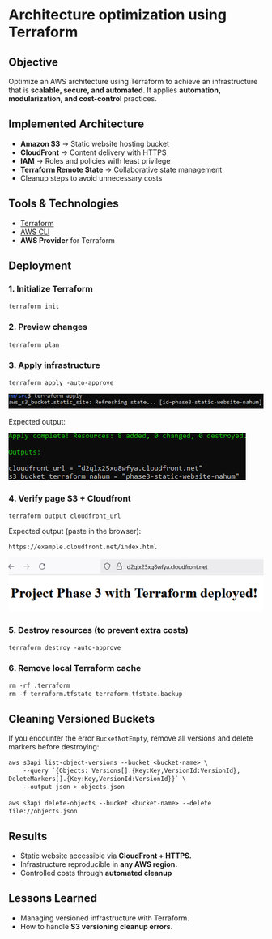 # Architecture optimization using Terraform
## Objective
Optimize an AWS architecture using Terraform to achieve an infrastructure that is **scalable, secure, and automated**.
 It applies **automation, modularization, and cost-control** practices.
 ## Implemented Architecture
 - **Amazon S3** -> Static website hosting bucket
 - **CloudFront** -> Content delivery with HTTPS
 - **IAM** -> Roles and policies with least privilege
 - **Terraform Remote State** -> Collaborative state management
 - Cleanup steps to avoid unnecessary costs
## Tools & Technologies 
- [Terraform](https://www.terraform.io)
- [AWS CLI](https://aws.amazon.com/cli/)
- **AWS Provider** for Terraform
## Deployment
### 1. Initialize Terraform
```
terraform init
```
### 2. Preview changes
```
terraform plan
```
### 3. Apply infrastructure
```
terraform apply -auto-approve
```
![terraform apply](images/1.png)

Expected output:

![Success](images/2.png)

### 4. Verify page S3 + Cloudfront
```
terraform output cloudfront_url
```
Expected output (paste in the browser):
```
https://example.cloudfront.net/index.html
```
![S3 + Cloudfront + Terraform](images/page.png)
### 5. Destroy resources (to prevent extra costs)
```
terraform destroy -auto-approve
```
### 6. Remove local Terraform cache
```
rm -rf .terraform
rm -f terraform.tfstate terraform.tfstate.backup
```
## Cleaning Versioned Buckets
If you encounter the error `BucketNotEmpty`, remove all versions and delete   markers before destroying:
```
aws s3api list-object-versions --bucket <bucket-name> \
    --query `{Objects: Versions[].{Key:Key,VersionId:VersionId}, DeleteMarkers[].{Key:Key,VersionId:VersionId}}` \
    --output json > objects.json

aws s3api delete-objects --bucket <bucket-name> --delete file://objects.json
```
## Results
- Static website accessible via **CloudFront + HTTPS.**
- Infrastructure reproducible in **any AWS region.**
- Controlled costs through **automated cleanup**
## Lessons Learned 
- Managing versioned infrastructure with Terraform.
- How to handle **S3 versioning cleanup errors.**